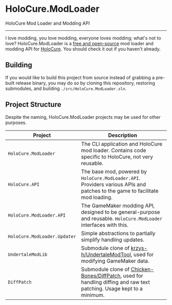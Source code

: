 # HoloCure.ModLoader

HoloCure Mod Loader and Modding API

---

I love modding, you love modding, everyone loves modding; what's not to love? HoloCure.ModLoader is a [free and open-source](https://en.wikipedia.org/wiki/Free_and_open-source_software) mod loader and modding API for [HoloCure](https://kay-yu.itch.io/holocure). You should check it out if you haven't already.

## Building

If you would like to build this project from source instead of grabbing a pre-built release binary, you may do so by cloning this repository, restoring submodules, and building `./src/HoloCure.ModLoader.sln`.

## Project Structure

Despite the naming, HoloCure.ModLoader projects may be used for other purposes.

| Project | Description |
|---------|-------------|
| `HoloCure.ModLoader` | The CLI application and HoloCure mod loader. Contains code specific to HoloCure, not very reusable. |
| `HoloCure.API` | The base mod, powered by `HoloCure.ModLoader.API`. Providers various APIs and patches to the game to facilitate mod loading. |
| `HoloCure.ModLoader.API` | The GameMaker modding API, designed to be general-purpose and reusable. `HoloCure.ModLoader` interfaces with this. |
| `HoloCure.ModLoader.Updater` | Simple abstractions to partially simplify handling updates. |
| `UndertaleModLib` | Submodule clone of [krzys-h/UndertaleModTool](https://github.com/krzys-h/UndertaleModTool/tree/master), used for modifying GameMaker data. |
| `DiffPatch` | Submodule clone of [Chicken-Bones/DiffPatch](https://github.com/Chicken-Bones/DiffPatch/tree/master), used for handling diffing and raw text patching. Usage kept to a minimum. |